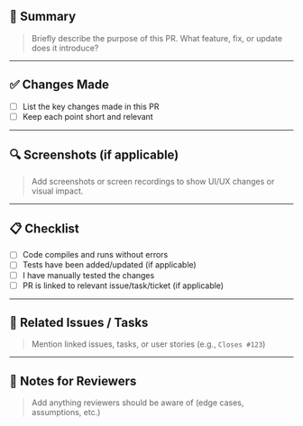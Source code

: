 ## 📌 Summary
> Briefly describe the purpose of this PR. What feature, fix, or update does it introduce?

---

## ✅ Changes Made
- [ ] List the key changes made in this PR
- [ ] Keep each point short and relevant

---

## 🔍 Screenshots (if applicable)
> Add screenshots or screen recordings to show UI/UX changes or visual impact.

---

## 📋 Checklist
- [ ] Code compiles and runs without errors
- [ ] Tests have been added/updated (if applicable)
- [ ] I have manually tested the changes
- [ ] PR is linked to relevant issue/task/ticket (if applicable)

---

## 🔗 Related Issues / Tasks
> Mention linked issues, tasks, or user stories (e.g., `Closes #123`)

---

## 💬 Notes for Reviewers
> Add anything reviewers should be aware of (edge cases, assumptions, etc.)
